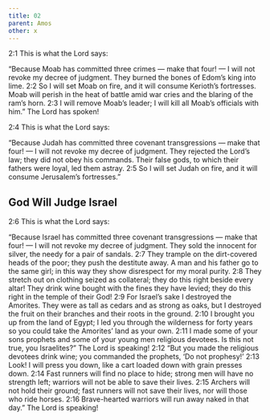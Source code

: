 ```yaml
---
title: 02
parent: Amos
other: x
---
```


<a name="2:1">2:1</a> This is what the Lord says:

“Because Moab has committed three crimes — 
make that four! — I will not revoke my decree of judgment.
They burned the bones of Edom’s king into lime.
<a name="2:2">2:2</a> So I will set Moab on fire,
and it will consume Kerioth’s fortresses.
Moab will perish in the heat of battle
amid war cries and the blaring of the ram’s horn.
<a name="2:3">2:3</a> I will remove Moab’s leader;
I will kill all Moab’s officials with him.”
The Lord has spoken!

<a name="2:4">2:4</a> This is what the Lord says:

“Because Judah has committed three covenant transgressions — 
make that four! — I will not revoke my decree of judgment.
They rejected the Lord’s law;
they did not obey his commands.
Their false gods,
to which their fathers were loyal,
led them astray.
<a name="2:5">2:5</a> So I will set Judah on fire,
and it will consume Jerusalem’s fortresses.”

## God Will Judge Israel

<a name="2:6">2:6</a> This is what the Lord says:

“Because Israel has committed three covenant transgressions — 
make that four! — I will not revoke my decree of judgment.
They sold the innocent for silver,
the needy for a pair of sandals.
<a name="2:7">2:7</a> They trample on the dirt-covered heads of the poor;
they push the destitute away.
A man and his father go to the same girl;
in this way they show disrespect for my moral purity.
<a name="2:8">2:8</a> They stretch out on clothing seized as collateral;
they do this right beside every altar!
They drink wine bought with the fines they have levied;
they do this right in the temple of their God!
<a name="2:9">2:9</a> For Israel’s sake I destroyed the Amorites.
They were as tall as cedars
and as strong as oaks,
but I destroyed the fruit on their branches
and their roots in the ground.
<a name="2:10">2:10</a> I brought you up from the land of Egypt;
I led you through the wilderness for forty years
so you could take the Amorites’ land as your own.
<a name="2:11">2:11</a> I made some of your sons prophets
and some of your young men religious devotees.
Is this not true, you Israelites?”
The Lord is speaking!
<a name="2:12">2:12</a> “But you made the religious devotees drink wine;
you commanded the prophets, ‘Do not prophesy!’
<a name="2:13">2:13</a> Look! I will press you down,
like a cart loaded down with grain presses down.
<a name="2:14">2:14</a> Fast runners will find no place to hide;
strong men will have no strength left;
warriors will not be able to save their lives.
<a name="2:15">2:15</a> Archers will not hold their ground;
fast runners will not save their lives,
nor will those who ride horses.
<a name="2:16">2:16</a> Brave-hearted warriors will run away naked in that day.”
The Lord is speaking!
